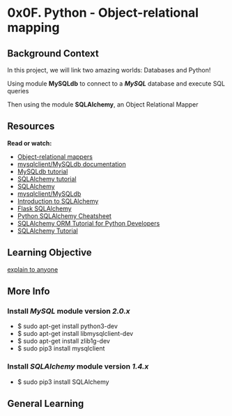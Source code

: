 # 0x0F. Python - Object-relational mapping

## Background Context

In this project, we will link two amazing worlds: Databases and Python!

Using module **MySQLdb** to connect to a **_MySQL_** database and execute SQL queries

Then using the module **SQLAlchemy**, an Object Relational Mapper

## Resources

**Read or watch:**

* [Object-relational mappers](https://www.fullstackpython.com/object-relational-mappers-orms.html)
* [mysqlclient/MySQLdb documentation](https://www.mysqlclient.readthedocs.io)
* [MySQLdb tutorial](https://www.mikusa.com/python-mysql-docs/index.html)
* [SQLAlchemy tutorial](https://www.docs.sqlalchemy.org/en/13/orm/tutorial.html)
* [SQLAlchemy](https://www.docs.sqlalchemy.org/en/13/)
* [mysqlclient/MySQLdb](https://www.github.com/PyMySQL/mysqlclient)
* [Introduction to SQLAlchemy](https://www.youtube.com/watch?v=woKYyhLCcnU)
* [Flask SQLAlchemy](https://www.youtube.com/playlist?list=PLXmMXHVSvS-BILA5beNJojJLIpE0PJgCW)
* [Python SQLAlchemy Cheatsheet](https://www.pythonsheets.com/notes/python-sqlalchemy.html)
* [SQLAlchemy ORM Tutorial for Python Developers](https://www.auth0.com/blog/sqlalchemy-orm-tutorial-for-python-developers/)
* [SQLAlchemy Tutorial](https://www.overiq.com/sqlalchemy-101/)

## Learning Objective

[explain to anyone](https://www.fs.blog/feynman-learning-technique/)

## More Info

### Install **_MySQL_** module version **_2.0.x_**

* $ sudo apt-get install python3-dev
* $ sudo apt-get install libmysqlclient-dev
* $ sudo apt-get install zlib1g-dev
* $ sudo pip3 install mysqlclient

### Install **_SQLAlchemy_** module version **_1.4.x_**

* $ sudo pip3 install SQLAlchemy

## General Learning
